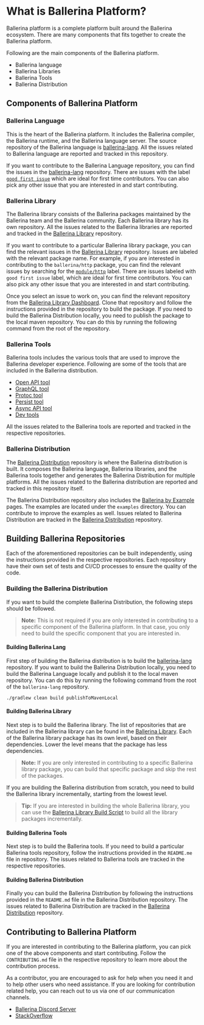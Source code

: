 # What is Ballerina Platform?

Ballerina platform is a complete platform built around the Ballerina ecosystem. There are many components that fits together to create the Ballerina platform.

Following are the main components of the Ballerina platform.

- Ballerina language
- Ballerina Libraries
- Ballerina Tools
- Ballerina Distribution

## Components of Ballerina Platform

### Ballerina Language

This is the heart of the Ballerina platform. It includes the Ballerina compiler, the Ballerina runtime, and the Ballerina language server. The source repository of the Ballerina language is [ballerina-lang](https://github.com/ballerina-platform/ballerina-lang). All the issues related to Ballerina language are reported and tracked in this repository.

If you want to contribute to the Ballerina Language repository, you can find the issues in the [ballerina-lang](https://github.com/ballerina-platform/ballerina-lang) repository. There are issues with the label [`good first issue`](https://github.com/ballerina-platform/ballerina-lang/issues?q=is%3Aissue+is%3Aopen+sort%3Aupdated-desc+label%3A%22good+first+issue%22) which are ideal for first time contributors. You can also pick any other issue that you are interested in and start contributing.

### Ballerina Library

The Ballerina library consists of the Ballerina packages maintained by the Ballerina team and the Ballerina community. Each Ballerina library has its own repository. All the issues related to the Ballerina libraries are reported and tracked in the [Ballerina Library](https://github.com/ballerina-platform/ballerina-standard-library) repository.

If you want to contribute to a particular Ballerina library package, you can find the relevant issues in the [Ballerina Library](https://github.com/ballerina-platform/ballerina-standard-library) repository. Issues are labeled with the relevant package name. For example, if you are interested in contributing to the `ballerina/http` package, you can find the relevant issues by searching for the [`module/http`](https://github.com/ballerina-platform/ballerina-standard-library/issues?q=is%3Aissue+is%3Aopen+sort%3Aupdated-desc+label%3Amodule%2Fhttp) label. There are issues labeled with `good first issue` label, which are ideal for first time contributors. You can also pick any other issue that you are interested in and start contributing.

Once you select an issue to work on, you can find the relevant repository from the [Ballerina Library Dashboard](https://github.com/ballerina-platform/ballerina-standard-library#status-dashboard). Clone that repository and follow the instructions provided in the repository to build the package. If you need to build the Ballerina Distribution locally, you need to publish the package to the local maven repository. You can do this by running the following command from the root of the repository.

### Ballerina Tools

Ballerina tools includes the various tools that are used to improve the Ballerina developer experience. Following are some of the tools that are included in the Ballerina distribution.

- [Open API tool](https://github.com/ballerina-platform/openapi-tools)
- [GraphQL tool](https://github.com/ballerina-platform/graphql-tools)
- [Protoc tool](https://github.com/ballerina-platform/protoc-tools)
- [Persist tool](https://github.com/ballerina-platform/persist-tools)
- [Async API tool](https://github.com/ballerina-platform/asyncapi-tools)
- [Dev tools](https://github.com/ballerina-platform/ballerina-dev-tools)

All the issues related to the Ballerina tools are reported and tracked in the respective repositories.

### Ballerina Distribution

The [Ballerina Distribution](https://github.com/ballerina-platform/ballerina-distribution) repository is where the Ballerina distribution is built. It composes the Ballerina language, Ballerina libraries, and the Ballerina tools together and generates the Ballerina Distribution for multiple platforms. All the issues related to the Ballerina distribution are reported and tracked in this repository itself.

The Ballerina Distribution repository also includes the [Ballerina by Example](https://ballerina.io/learn/by-example/) pages. The examples are located under the `examples` directory. You can contribute to improve the examples as well. Issues related to Ballerina Distribution are tracked in the [Ballerina Distribution](https://github.com/ballerina-platform/ballerina-distribution) repository.

## Building Ballerina Repositories

Each of the aforementioned repositories can be built independently, using the instructions provided in the respective repositories. Each repository have their own set of tests and CI/CD processes to ensure the quality of the code.

### Building the Ballerina Distribution

If you want to build the complete Ballerina Distribution, the following steps should be followed.

>**Note:** This is not required if you are only interested in contributing to a specific component of the Ballerina platform. In that case, you only need to build the specific component that you are interested in.

#### Building Ballerina Lang

First step of building the Ballerina distribution is to build the [ballerina-lang](https://github.com/ballerina-platform/ballerina-lang) repository. If you want to build the Ballerina Distribution locally, you need to build the Ballerina Language locally and publish it to the local maven repository. You can do this by running the following command from the root of the `ballerina-lang` repository.

```shell
./gradlew clean build publishToMavenLocal
```

#### Building Ballerina Library

Next step is to build the Ballerina library. The list of repositories that are included in the Ballerina library can be found in the [Ballerina Library](https://github.com/ballerina-platform/ballerina-standard-library#ballerina-modules). Each of the Ballerina library package has its own level, based on their dependencies. Lower the level means that the package has less dependencies.

>**Note:** If you are only interested in contributing to a specific Ballerina library package, you can build that specific package and skip the rest of the packages.

If you are building the Ballerina distribution from scratch, you need to build the Ballerina library incrementally, starting from the lowest level.

>**Tip:** If you are interested in building the whole Ballerina library, you can use the [Ballerina Library Build Script](https://github.com/ballerina-platform/ballerina-standard-library/tree/main/resources/scripts) to build all the library packages incrementally.

#### Building Ballerina Tools

Next step is to build the Ballerina tools. If you need to build a particular Ballerina tools repository, follow the instructions provided in the `README.me` file in repository. The issues related to Ballerina tools are tracked in the respective repositories.

#### Building Ballerina Distribution

Finally you can build the Ballerina Distribution by following the instructions provided in the `README.md` file in the Ballerina Distribution repository. The issues related to Ballerina Distribution are tracked in the [Ballerina Distribution](https://github.com/ballerina-platform/ballerina-distribution/issues?q=is%3Aissue+is%3Aopen+sort%3Aupdated-desc) repository.

## Contributing to Ballerina Platform

If you are interested in contributing to the Ballerina platform, you can pick one of the above components and start contributing. Follow the `CONTRIBUTING.md` file in the respective repository to learn more about the contribution process.

As a contributor, you are encouraged to ask for help when you need it and to help other users who need assistance. If you are looking for contribution related help, you can reach out to us via one of our communication channels.

- [Ballerina Discord Server](https://discord.gg/ballerinalang)
- [StackOverflow](https://stackoverflow.com/questions/tagged/ballerina)
